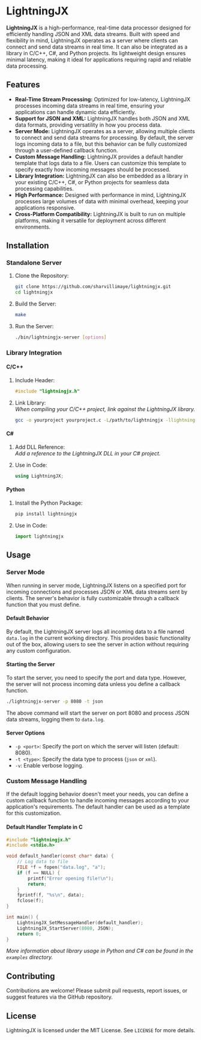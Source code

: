 # LightningJX

**LightningJX** is a high-performance, real-time data processor designed for efficiently handling JSON and XML data streams. Built with speed and flexibility in mind, LightningJX operates as a server where clients can connect and send data streams in real time. It can also be integrated as a library in C/C++, C#, and Python projects. Its lightweight design ensures minimal latency, making it ideal for applications requiring rapid and reliable data processing.

## Features

* **Real-Time Stream Processing:** Optimized for low-latency, LightningJX processes incoming data streams in real time, ensuring your applications can handle dynamic data efficiently.
* **Support for JSON and XML:** LightningJX handles both JSON and XML data formats, providing versatility in how you process data.
* **Server Mode:** LightningJX operates as a server, allowing multiple clients to connect and send data streams for processing. By default, the server logs incoming data to a file, but this behavior can be fully customized through a user-defined callback function.
* **Custom Message Handling:** LightningJX provides a default handler template that logs data to a file. Users can customize this template to specify exactly how incoming messages should be processed.
* **Library Integration:** LightningJX can also be embedded as a library in your existing C/C++, C#, or Python projects for seamless data processing capabilities.
* **High Performance:** Designed with performance in mind, LightningJX processes large volumes of data with minimal overhead, keeping your applications responsive.
* **Cross-Platform Compatibility:** LightningJX is built to run on multiple platforms, making it versatile for deployment across different environments.

## Installation

### Standalone Server

1. Clone the Repository:

    ```bash
    git clone https://github.com/sharvillimaye/lightningjx.git
    cd lightningjx
    ```

2. Build the Server:

    ```bash
    make
    ```

3. Run the Server:

    ```bash
    ./bin/lightningjx-server [options]
    ```

### Library Integration

#### C/C++

1. Include Header:

    ```c
    #include "lightningjx.h"
    ```

2. Link Library: <br> *When compiling your C/C++ project, link against the LightningJX library.*

    ```bash
    gcc -o yourproject yourproject.c -L/path/to/lightningjx -llightningjx
    ```

#### C#

1. Add DLL Reference: <br> *Add a reference to the LightningJX DLL in your C# project.*
2. Use in Code:

    ```csharp
    using LightningJX;
    ```

#### Python

1. Install the Python Package:

    ```bash
    pip install lightningjx
    ```

2. Use in Code:

    ```python
    import lightningjx
    ```

## Usage

### Server Mode

When running in server mode, LightningJX listens on a specified port for incoming connections and processes JSON or XML data streams sent by clients. The server's behavior is fully customizable through a callback function that you must define.

#### Default Behavior

By default, the LightningJX server logs all incoming data to a file named `data.log` in the current working directory. This provides basic functionality out of the box, allowing users to see the server in action without requiring any custom configuration.

#### Starting the Server

To start the server, you need to specify the port and data type. However, the server will not process incoming data unless you define a callback function.

```bash
./lightningjx-server -p 8080 -t json
```

The above command will start the server on port 8080 and process JSON data streams, logging them to `data.log`. 

#### Server Options

* `-p <port>`: Specify the port on which the server will listen (default: 8080).
* `-t <type>`: Specify the data type to process (`json` or `xml`).
* `-v`: Enable verbose logging.

### Custom Message Handling

If the default logging behavior doesn't meet your needs, you can define a custom callback function to handle incoming messages according to your application's requirements. The default handler can be used as a template for this customization.

#### Default Handler Template in C

```c
#include "lightningjx.h"
#include <stdio.h>

void default_handler(const char* data) {
    // Log data to file
    FILE *f = fopen("data.log", "a");
    if (f == NULL) {
        printf("Error opening file!\n");
        return;
    }
    fprintf(f, "%s\n", data);
    fclose(f);
}

int main() {
    LightningJX_SetMessageHandler(default_handler);
    LightningJX_StartServer(8080, JSON);
    return 0;
}
```

*More information about library usage in Python and C# can be found in the `examples` directory.*

## Contributing

Contributions are welcome! Please submit pull requests, report issues, or suggest features via the GitHub repository.

## License

LightningJX is licensed under the MIT License. See `LICENSE` for more details.
